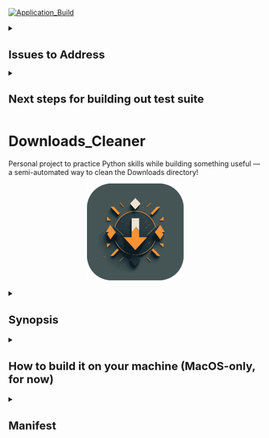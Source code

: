 [![Application_Build](https://github.com/WD-Scott/Downloads_Cleaner/actions/workflows/validations.yml/badge.svg)](https://github.com/WD-Scott/Downloads_Cleaner/actions/workflows/validations.yml)

<details>
<summary><h1 style="font-size: 22px;">Issues to Address</h1></summary>
    
* Build fails if user doesn't have Xcode on their Mac.
    
* MacOS blocks the application from running, reports "termination reason: namespace SIGNAL, code 6 abort trap: 6"
</details>

<details>
<summary><h1 style="font-size: 22px;">Next steps for building out test suite</h1></summary>

### Next Steps for testing

* Rebuild the `test_make_unique()` function now that there are makefile jobs and yml to create a temporary Downloads folder for testing. Will need to adjust the parametrize call and the test cases set up for this as well, in the `test_cleaner.py` file.

* Buildout test suite for the class and its methods from `test_cleaner.py`

* Buildout test suite for the functions etc. in the `scanners.py` file. Adjust the existing test functions to use the actual functions from the `scanners.py` file rather than new code (will need to add import statements to the top of `test_scanners.py`)

* Run the test suite

* Lint the code with Pylint

* Rerun the test suite

* Confirm everything works (tests, building the exe, etc.)

* Adjust `README.md` file accordingly.

</details>

# Downloads_Cleaner
Personal project to practice Python skills while building something useful — a semi-automated way to clean the Downloads directory!

<div align="center">
    <img src="images/icon.png">
</div>
<p align="center">

<details>
<summary><h2 style="font-size: 22px;">Synopsis</h2></summary>


How often have you downloaded documents, pictures, code files, etc., and found yourself scrolling through a vast and unorganized Downloads folder to try and find something you want or need?

I created the `Downloads_Cleaner` as a means of organizing the Downloads directory on MacOS. It's not yet OS-agnostic. I created a few Python module files with functions that I first utilized via a makefile, but this small personal project quickly grew as others asked if they could also use it. Thus, I readjusted the code base and used `PySimpleGui` and `PyInstaller` to create a basic graphical user interface -- effectively turning the Python code base into an executable application.

Upon double-clicking the application, you're presented with the following GUI:

<div align="center">
    <img src="images/gui1.png">
</div>
<p align="center">

You can select to `Scan` to scan the Downloads directory for any new files and create subfolders for documents, images, videos, audio, and code files (based on the file extensions). You can also select `Exit` to close the application.

Upon selecting `Scan`, you'll see text generated in the window that either lets you know that there were no new files in your Downloads folder or, if there were, you'd see a message that "Your downloads folder is messy; the contents include:" followed by the new files in your Downloads directory. At this point, you'll also be presented with a popup to run the cleaner should you choose to do so.

<div align="center">
    <img src="images/gui2.png">
</div>
<p align="center">

If you select "No," the popup closes, and you can select "Exit" to close the application or "Scan" to re-run the scanner.

If you select "Yes," a progress bar will appear, and you'll see a message letting you know that the cleaning is complete.

<div align="center">
    <img src="images/gui3.png">
</div>
<p align="center">

<div align="center">
    <img src="images/gui4.png">
</div>
<p align="center">

There's much room for improvement and additional functionality, as I'm not a software engineer by training.

Rather than make an App installable from the app store, I built this mainly to practice various workflows, from developing a code base and makefile to working in GitHub Actions, etc. So, perhaps eventually, there will be an installable App, but for now, users will have to build it locally (steps outlined below).

</details>

<details>
<summary><h2 style="font-size: 22px;">How to build it on your machine (MacOS-only, for now)</h2></summary>

To get started, clone this repository on your local machine.

```
git clone https://github.com/WD-Scott/Downloads_Cleaner.git
```

Close and re-open your terminal and move into the repository directory

```
cd <wherever you cloned the repo>
```

Now, simply run:

```
make build_exe
```

The executable file will be located in a new folder called `dist`. You can move this to the toolbar or double-click it to launch the GUI and organize your Downloads folder.

</details>

<details>
<summary><h2 style="font-size: 22px;">Manifest</h2></summary>

<details>
<summary><h3 style="font-size: 18px;">.py</h3></summary>
    
- [scanners.py](https://github.com/WD-Scott/Downloads_Cleaner/blob/main/scanners.py)
  
- [cleaner.py](https://github.com/WD-Scott/Downloads_Cleaner/blob/main/cleaner.py)
  
- [Downloads_Cleaner.py](https://github.com/WD-Scott/Downloads_Cleaner/blob/main/Downloads_Cleaner.py)

</details>

<details>
<summary><h3 style="font-size: 18px;">Misc</h3></summary>
    
- [README.md](https://github.com/WD-Scott/Downloads_Cleaner/blob/main/README.md)

- [LICENSE](https://github.com/WD-Scott/Downloads_Cleaner/blob/main/LICENSE)

- [makefile](https://github.com/WD-Scott/Downloads_Cleaner/blob/main/makefile)

- [requirements.txt](https://github.com/WD-Scott/Downloads_Cleaner/blob/main/requirements.txt)

</details>
</details>
